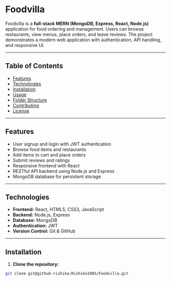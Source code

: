 # Foodvilla

Foodvilla is a **full-stack MERN (MongoDB, Express, React, Node.js)** application for food ordering and management. Users can browse restaurants, view menus, place orders, and leave reviews. The project demonstrates a modern web application with authentication, API handling, and responsive UI.

---

## Table of Contents

- [Features](#features)  
- [Technologies](#technologies)  
- [Installation](#installation)  
- [Usage](#usage)  
- [Folder Structure](#folder-structure)  
- [Contributing](#contributing)  
- [License](#license)  

---

## Features

- User signup and login with JWT authentication  
- Browse food items and restaurants  
- Add items to cart and place orders  
- Submit reviews and ratings  
- Responsive frontend with React  
- RESTful API backend using Node.js and Express  
- MongoDB database for persistent storage  

---

## Technologies

- **Frontend:** React, HTML5, CSS3, JavaScript  
- **Backend:** Node.js, Express  
- **Database:** MongoDB  
- **Authentication:** JWT  
- **Version Control:** Git & GitHub  

---

## Installation

1. **Clone the repository:**

```bash
git clone git@github-rishika:Rishika1905/Foodvilla.git
